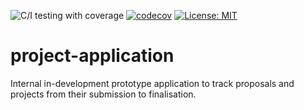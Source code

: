 ![C/I testing with coverage](https://github.com/Swiss-Polar-Institute/project-application/workflows/C/I%20testing%20with%20coverage/badge.svg)
[![codecov](https://codecov.io/gh/cpina/project-application/branch/master/graph/badge.svg)](https://codecov.io/gh/cpina/project-application)
[![License: MIT](https://img.shields.io/badge/License-MIT-yellow.svg)](https://opensource.org/licenses/MIT)

# project-application

Internal in-development prototype application to track proposals and projects from their submission to finalisation.



